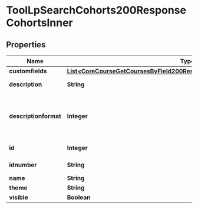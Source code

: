 

# ToolLpSearchCohorts200ResponseCohortsInner


## Properties

| Name | Type | Description | Notes |
|------------ | ------------- | ------------- | -------------|
|**customfields** | [**List&lt;CoreCourseGetCoursesByField200ResponseCoursesInnerCustomfieldsInner&gt;**](CoreCourseGetCoursesByField200ResponseCoursesInnerCustomfieldsInner.md) |  |  [optional] |
|**description** | **String** | cohort description |  [optional] |
|**descriptionformat** | **Integer** | description format (1 &#x3D; HTML, 0 &#x3D; MOODLE, 2 &#x3D; PLAIN, or 4 &#x3D; MARKDOWN) |  [optional] |
|**id** | **Integer** | ID of the cohort |  [optional] |
|**idnumber** | **String** | cohort idnumber |  [optional] |
|**name** | **String** | cohort name |  [optional] |
|**theme** | **String** | cohort theme |  [optional] |
|**visible** | **Boolean** | cohort visible |  [optional] |



